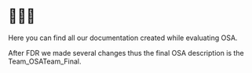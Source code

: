    # 📄📄📄
   Here you can find all our documentation created while evaluating OSA.
   
   After FDR we made several changes thus the final OSA description is the Team_OSATeam_Final.
